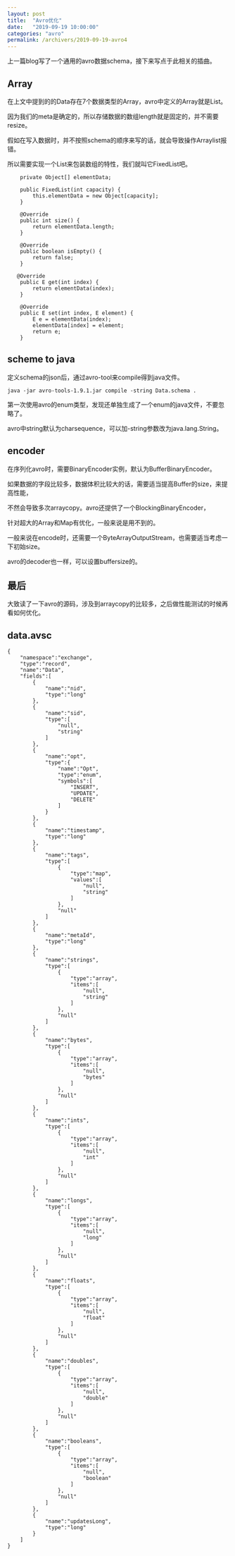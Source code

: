 ```yaml
---
layout: post
title:  "Avro优化"
date:   "2019-09-19 10:00:00"
categories: "avro"
permalink: /archivers/2019-09-19-avro4
---
```


上一篇blog写了一个通用的avro数据schema，接下来写点于此相关的插曲。

## Array

在上文中提到的的Data存在7个数据类型的Array，avro中定义的Array就是List。

因为我们的meta是确定的，所以存储数据的数组length就是固定的，并不需要resize。

假如在写入数据时，并不按照schema的顺序来写的话，就会导致操作Arraylist报错。

所以需要实现一个List来包装数组的特性，我们就叫它FixedList吧。

```
    private Object[] elementData;

    public FixedList(int capacity) {
        this.elementData = new Object[capacity];
    }

    @Override
    public int size() {
        return elementData.length;
    }

    @Override
    public boolean isEmpty() {
        return false;
    }

   @Override
    public E get(int index) {
        return elementData(index);
    }

    @Override
    public E set(int index, E element) {
        E e = elementData(index);
        elementData[index] = element;
        return e;
    }

```

## scheme to java

定义schema的json后，通过avro-tool来compile得到java文件。

```
java -jar avro-tools-1.9.1.jar compile -string Data.schema .
```

第一次使用avro的enum类型，发现还单独生成了一个enum的java文件，不要忽略了。

avro中string默认为charsequence，可以加-string参数改为java.lang.String。

## encoder

在序列化avro时，需要BinaryEncoder实例，默认为BufferBinaryEncoder。

如果数据的字段比较多，数据体积比较大的话，需要适当提高Buffer的size，来提高性能，

不然会导致多次arraycopy。avro还提供了一个BlockingBinaryEncoder，

针对超大的Array和Map有优化，一般来说是用不到的。

一般来说在encode时，还需要一个ByteArrayOutputStream，也需要适当考虑一下初始size。

avro的decoder也一样，可以设置buffersize的。

## 最后

大致读了一下avro的源码，涉及到arraycopy的比较多，之后做性能测试的时候再看如何优化。

## data.avsc

```
{
    "namespace":"exchange",
    "type":"record",
    "name":"Data",
    "fields":[
        {
            "name":"nid",
            "type":"long"
        },
        {
            "name":"sid",
            "type":[
                "null",
                "string"
            ]
        },
        {
            "name":"opt",
            "type":{
                "name":"Opt",
                "type":"enum",
                "symbols":[
                    "INSERT",
                    "UPDATE",
                    "DELETE"
                ]
            }
        },
        {
            "name":"timestamp",
            "type":"long"
        },
        {
            "name":"tags",
            "type":[
                {
                    "type":"map",
                    "values":[
                        "null",
                        "string"
                    ]
                },
                "null"
            ]
        },
        {
            "name":"metaId",
            "type":"long"
        },
        {
            "name":"strings",
            "type":[
                {
                    "type":"array",
                    "items":[
                        "null",
                        "string"
                    ]
                },
                "null"
            ]
        },
        {
            "name":"bytes",
            "type":[
                {
                    "type":"array",
                    "items":[
                        "null",
                        "bytes"
                    ]
                },
                "null"
            ]
        },
        {
            "name":"ints",
            "type":[
                {
                    "type":"array",
                    "items":[
                        "null",
                        "int"
                    ]
                },
                "null"
            ]
        },
        {
            "name":"longs",
            "type":[
                {
                    "type":"array",
                    "items":[
                        "null",
                        "long"
                    ]
                },
                "null"
            ]
        },
        {
            "name":"floats",
            "type":[
                {
                    "type":"array",
                    "items":[
                        "null",
                        "float"
                    ]
                },
                "null"
            ]
        },
        {
            "name":"doubles",
            "type":[
                {
                    "type":"array",
                    "items":[
                        "null",
                        "double"
                    ]
                },
                "null"
            ]
        },
        {
            "name":"booleans",
            "type":[
                {
                    "type":"array",
                    "items":[
                        "null",
                        "boolean"
                    ]
                },
                "null"
            ]
        },
        {
            "name":"updatesLong",
            "type":"long"
        }
    ]
}
```